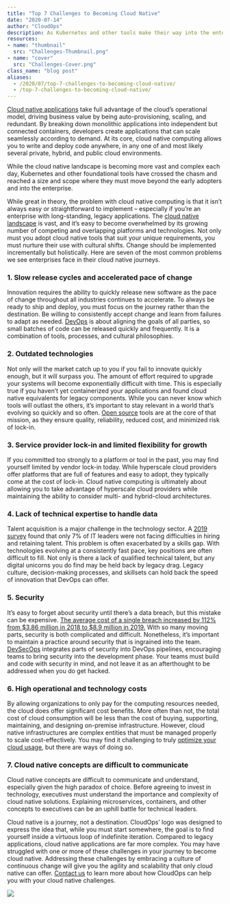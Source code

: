 ```yaml
---
title: "Top 7 Challenges to Becoming Cloud Native"
date: "2020-07-14"
author: "CloudOps"
description: As Kubernetes and other tools make their way into the enterprise, a few challenges are slowing the adoption of cloud native development.
resources:
- name: "thumbnail"
  src: "Challenges-Thumbnail.png"
- name: "cover"
  src: "Challenges-Cover.png"
class_name: "blog post"
aliases:
  - /2020/07/top-7-challenges-to-becoming-cloud-native/
  - /top-7-challenges-to-becoming-cloud-native/
---
```


<p><a href="/blog/why-cloud-native-cloud-agnostic-platforms-and-automation-driving-business-value/">Cloud native applications</a> take full advantage of the cloud’s operational model, driving business value by being auto-provisioning, scaling, and redundant. By breaking down monolithic applications into independent but connected containers, developers create applications that can scale seamlessly according to demand. At its core, cloud native computing allows you to write and deploy code anywhere, in any one of and most likely several private, hybrid, and public cloud environments.</p><p>While the cloud native landscape is becoming more vast and complex each day, Kubernetes and other foundational tools have crossed the chasm and reached a size and scope where they must move beyond the early adopters and into the enterprise.&nbsp;</p><p>While great in theory, the problem with cloud native computing is that it isn’t always easy or straightforward to implement – especially if you’re an enterprise with long-standing, legacy applications. The <a href="/blog/navigating-the-cloud-native-landscape-with-cloudops/">cloud native landscape</a> is vast, and it’s easy to become overwhelmed by its growing number of competing and overlapping platforms and technologies. Not only must you adopt cloud native tools that suit your unique requirements, you must nurture their use with cultural shifts. Change should be implemented incrementally but holistically. Here are seven of the most common problems we see enterprises face in their cloud native journeys.</p><h3>1. Slow release cycles and accelerated pace of change</h3><p>Innovation requires the ability to quickly release new software as the pace of change throughout all industries continues to accelerate. To always be ready to ship and deploy, you must focus on the journey rather than the destination. Be willing to consistently accept change and learn from failures to adapt as needed. <a href="/blog/why-you-need-a-devops-transformation-to-survive/">DevOps</a> is about aligning the goals of all parties, so small batches of code can be released quickly and frequently. It is a combination of tools, processes, and cultural philosophies.</p><h3>2. Outdated technologies</h3><p>Not only will the market catch up to you if you fail to innovate quickly enough, but it will surpass you. The amount of effort required to upgrade your systems will become exponentially difficult with time. This is especially true if you haven’t yet containerized your applications and found cloud native equivalents for legacy components. While you can never know which tools will outlast the others, it’s important to stay relevant in a world that’s evolving so quickly and so often. <a href="/blog/cloudops-manifesto/">Open source</a> tools are at the core of that mission, as they ensure quality, reliability, reduced cost, and minimized risk of lock-in.&nbsp;</p><h3>3. Service provider lock-in and limited flexibility for growth</h3><p>If you committed too strongly to a platform or tool in the past, you may find yourself limited by vendor lock-in today. While hyperscale cloud providers offer platforms that are full of features and easy to adopt, they typically come at the cost of lock-in. Cloud native computing is ultimately about allowing you to take advantage of hyperscale cloud providers while maintaining the ability to consider multi- and hybrid-cloud architectures.</p><h3>4. Lack of technical expertise to handle data</h3><p>Talent acquisition is a major challenge in the technology sector. A <a href="https://www.globalknowledge.com/us-en/content/salary-report/it-skills-and-salary-report/">2019 survey</a> found that only 7% of IT leaders were not facing difficulties in hiring and retaining talent. This problem is often exacerbated by a skills gap. With technologies evolving at a consistently fast pace, key positions are often difficult to fill. Not only is there a lack of qualified technical talent, but any digital unicorns you do find may be held back by legacy drag. Legacy culture, decision-making processes, and skillsets can hold back the speed of innovation that DevOps can offer.</p><h3>5. Security</h3><p>It’s easy to forget about security until there’s a data breach, but this mistake can be expensive. <a href="https://healthitsecurity.com/news/health-sector-most-targeted-by-hackers-breach-costs-rise-to-17.76b">The average cost of a single breach increased by 112% from $3.86 million in 2018 to $8.9 million in 2019.</a> With so many moving parts, security is both complicated and difficult. Nonetheless, it’s important to maintain a practice around security that is ingrained into the team. <a href="/blog/rethinking-cloud-security-with-devsecops/">DevSecOps</a> integrates parts of security into DevOps pipelines, encouraging teams to bring security into the development phase. Your teams must build and code with security in mind, and not leave it as an afterthought to be addressed when you do get hacked.</p><h3>6. High operational and technology costs</h3><p>By allowing organizations to only pay for the computing resources needed, the cloud does offer significant cost benefits. More often than not, the total cost of cloud consumption will be less than the cost of buying, supporting, maintaining, and designing on-premise infrastructure. However, cloud native infrastructures are complex entities that must be managed properly to scale cost-effectively. You may find it challenging to truly <a href="/blog/8-ways-to-cut-cloud-consumption-costs/">optimize your cloud usage</a>, but there are ways of doing so.</p><h3>7. Cloud native concepts are difficult to communicate</h3><p>Cloud native concepts are difficult to communicate and understand, especially given the high paradox of choice. Before agreeing to invest in technology, executives must understand the importance and complexity of cloud native solutions. Explaining microservices, containers, and other concepts to executives can be an uphill battle for technical leaders.</p><p>Cloud native is a journey, not a destination. CloudOps’ logo was designed to express the idea that, while you must start somewhere, the goal is to find yourself inside a virtuous loop of indefinite iteration. Compared to legacy applications, cloud native applications are far more complex. You may have struggled with one or more of these challenges in your journey to become cloud native. Addressing these challenges by embracing a culture of continuous change will give you the agility and scalability that only cloud native can offer. <a href="https://www.cloudops.com/contact-us/">Contact us</a> to learn more about how CloudOps can help you with your cloud native challenges.</p>

<div class="row">
    <div class="col-xl-8 offset-xl-2 col-lg-10 offset-lg-1 col-md-10 offset-md-1 col-sm-12 col-xs-12 cta-image">
      <img src="/images/blog/cta/white-paper.jpeg">
    </div>
</div>